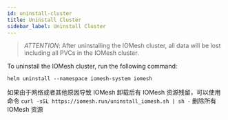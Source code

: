 ```yaml
---
id: uninstall-cluster
title: Uninstall Cluster
sidebar_label: Uninstall Cluster
---
```


>_ATTENTION_: After uninstalling the IOMesh cluster, all data will be lost including all PVCs in the IOMesh cluster.

To uninstall the IOMesh cluster, run the following command:

```shell
helm uninstall --namespace iomesh-system iomesh
```

如果由于网络或者其他原因导致 IOMesh 卸载后有 IOMesh 资源残留，可以使用命令 `curl -sSL https://iomesh.run/uninstall_iomesh.sh | sh -` 删除所有 IOMesh 资源
